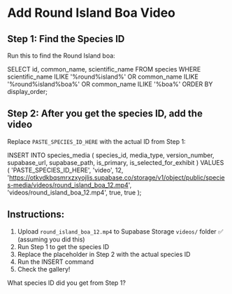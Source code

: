 # Add Round Island Boa Video

## Step 1: Find the Species ID
Run this to find the Round Island boa:

SELECT id, common_name, scientific_name 
FROM species 
WHERE scientific_name ILIKE '%round%island%' 
   OR common_name ILIKE '%round%island%boa%'
   OR common_name ILIKE '%boa%'
ORDER BY display_order;

## Step 2: After you get the species ID, add the video
Replace `PASTE_SPECIES_ID_HERE` with the actual ID from Step 1:

INSERT INTO species_media (
    species_id,
    media_type,
    version_number,
    supabase_url,
    supabase_path,
    is_primary,
    is_selected_for_exhibit
) VALUES (
    'PASTE_SPECIES_ID_HERE',
    'video',
    12,
    'https://otkvdkbqsmrxzxyojlis.supabase.co/storage/v1/object/public/species-media/videos/round_island_boa_12.mp4',
    'videos/round_island_boa_12.mp4',
    true,
    true
);

## Instructions:
1. Upload `round_island_boa_12.mp4` to Supabase Storage `videos/` folder ✅ (assuming you did this)
2. Run Step 1 to get the species ID
3. Replace the placeholder in Step 2 with the actual species ID
4. Run the INSERT command
5. Check the gallery!

What species ID did you get from Step 1?